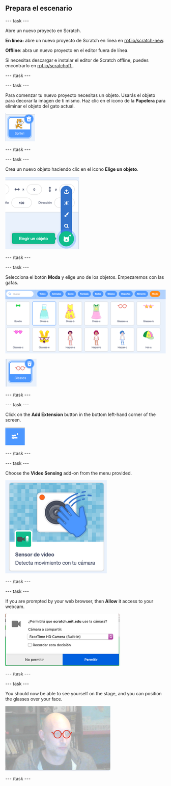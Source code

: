 ## Prepara el escenario

--- task ---

Abre un nuevo proyecto en Scratch.

**En línea:** abre un nuevo proyecto de Scratch en línea en [rpf.io/scratch-new](https://rpf.io/scratch-new).

**Offline**: abra un nuevo proyecto en el editor fuera de línea.

Si necesitas descargar e instalar el editor de Scratch offline, puedes encontrarlo en [ rpf.io/scratchoff ](https://rpf.io/scratchoff).

--- /task ---

--- task ---

Para comenzar tu nuevo proyecto necesitas un objeto. Usarás el objeto para decorar la imagen de ti mismo. Haz clic en el icono de la **Papelera** para eliminar el objeto del gato actual.

![image showing trash icon on Cat sprite](images/delete-sprite.png)

--- /task ---

--- task ---

Crea un nuevo objeto haciendo clic en el icono **Elige un objeto**.

![image showing the expanded choose sprite icon](images/new-sprite.png)

--- /task ---

--- task ---

Selecciona el botón **Moda** y elige uno de los objetos. Empezaremos con las gafas.

![image showing fashion sprites](images/fashion.png)

![image showing the glasses sprite](images/glasses.png)

--- /task ---

--- task ---

Click on the **Add Extension** button in the bottom left-hand corner of the screen.

![image showing the add extension button](images/add-extension.png)

--- /task ---

--- task ---

Choose the **Video Sensing** add-on from the menu provided.

![image showing the selection of the video extension library](images/video-extension.png)

--- /task ---

--- task ---

If you are prompted by your web browser, then **Allow** it access to your webcam.

![image showing browser prompt to allow access to the camera](images/allow-camera.png)

--- /task ---

--- task ---

You should now be able to see yourself on the stage, and you can position the glasses over your face.

![image showing a man with glasses superimposed over his face](images/man-with-glasses.png)

--- /task ---





